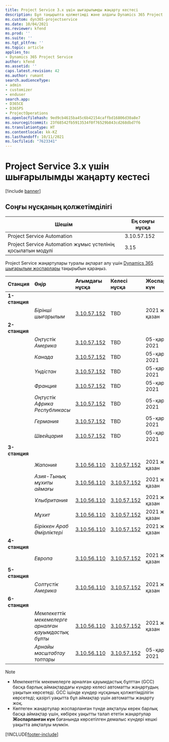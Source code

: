 ```yaml
---
title: Project Service 3.x үшін шығарылымды жаңарту кестесі
description: Бұл тақырыпта қолжетімді және алдағы Dynamics 365 Project Service Automation шығарылымдары туралы ақпарат берілген.
ms.custom: dyn365-projectservice
ms.date: 10/04/2021
ms.reviewer: kfend
ms.prod: ''
ms.suite: ''
ms.tgt_pltfrm: ''
ms.topic: article
applies_to:
- Dynamics 365 Project Service
author: kfend
ms.assetid: ''
caps.latest.revision: 42
ms.author: rumant
search.audienceType:
- admin
- customizer
- enduser
search.app:
- D365CE
- D365PS
- ProjectOperations
ms.openlocfilehash: 9ed9cb4615ba45c6b42154caffbd16806d30a8e7
ms.sourcegitcommit: 23f68542fb5913534f0f76529b843cd268dbd7f6
ms.translationtype: HT
ms.contentlocale: kk-KZ
ms.lasthandoff: 10/11/2021
ms.locfileid: "7623341"
---
```

# <a name="update-release-schedule-for-project-service-3x"></a>Project Service 3.x үшін шығарылымды жаңарту кестесі

[!include [banner](../includes/psa-now-project-operations.md)]

## <a name="latest-version-availability"></a>Соңғы нұсқаның қолжетімділігі

| Шешім  | Ең соңғы нұсқа |
|-------|----|
| Project Service Automation    | 3.10.57.152 |
| Project Service Automation жұмыс үстелінің қосылатын модулі                | 3.15          |

Project Service жаңартулары туралы ақпарат алу үшін [Dynamics 365 шығарылым жоспарлары](/dynamics365/release-plans/) тақырыбын қараңыз. 

| Станция  | Өңір | Ағымдағы нұсқа | Келесі нұсқа |  Жоспарланған күн
| :---   | :---   | :---   | :---   |:---   |         
|<strong>1-станция</strong> | |  |  | |
| | <i>Бірінші шығарылым</i> | [3.10.57.152](whats-new-ur-36.md) | TBD | 2021 жыл 29 қазан
|<strong>2-станция</strong> | |  |  | |
| | <i>Оңтүстік Америка</i> | [3.10.57.152](whats-new-ur-36.md) | TBD | 05-қараша, 2021
| | <i>Канада</i> | [3.10.57.152](whats-new-ur-36.md) | TBD | 05-қараша, 2021
| | <i>Үндістан</i> | [3.10.57.152](whats-new-ur-36.md) | TBD | 05-қараша, 2021
| | <i>Франция</i> | [3.10.57.152](whats-new-ur-36.md) | TBD | 05-қараша, 2021
| | <i>Оңтүстік Африка Республикасы</i> | [3.10.57.152](whats-new-ur-36.md) | TBD | 05-қараша, 2021
| | <i>Германия</i> | [3.10.57.152](whats-new-ur-36.md) | TBD | 05-қараша, 2021
| | <i>Швейцария</i> | [3.10.57.152](whats-new-ur-36.md) | TBD | 05-қараша, 2021
|<strong>3-станция</strong> | |  |  | |
| | <i>Жапония</i> | [3.10.56.110](whats-new-ur-35.md) | [3.10.57.152](whats-new-ur-36.md) | 2021 жыл 15 қазан
| | <i>Азия-Тынық мұхиты аймағы</i> | [3.10.56.110](whats-new-ur-35.md) | [3.10.57.152](whats-new-ur-36.md) | 2021 жыл 15 қазан
| | <i>Ұлыбритания</i> | [3.10.56.110](whats-new-ur-35.md) | [3.10.57.152](whats-new-ur-36.md) | 2021 жыл 15 қазан
| | <i>Мұхит</i> | [3.10.56.110](whats-new-ur-35.md) | [3.10.57.152](whats-new-ur-36.md) | 2021 жыл 15 қазан
| | <i>Біріккен Араб Әмірліктері</i> | [3.10.56.110](whats-new-ur-35.md) | [3.10.57.152](whats-new-ur-36.md) | 2021 жыл 15 қазан
|<strong>4-станция</strong> | |  |  | |
| | <i>Европа</i> | [3.10.56.110](whats-new-ur-35.md) | [3.10.57.152](whats-new-ur-36.md) | 2021 жыл 22 қазан
|<strong>5-станция</strong> | |  |  | |
| | <i>Солтүстік Америка</i> | [3.10.56.110](whats-new-ur-35.md) | [3.10.57.152](whats-new-ur-36.md) | 2021 жыл 29 қазан
|<strong>6-станция</strong> | |  |  | |
| | <i>Мемлекеттік мекемелерге арналған қауымдастық бұлты</i> | [3.10.56.110](whats-new-ur-35.md) | [3.10.57.152](whats-new-ur-36.md) | 2021 жыл 29 қазан
| | <i>Арнайы масштабтау топтары</i> | [3.10.56.110](whats-new-ur-35.md) | [3.10.57.152](whats-new-ur-36.md) | 05-қараша, 2021


>[!Note]
> - Мемлекеттік мекемелерге арналған қауымдастық бұлттан (GCC) басқа барлық аймақтардағы күндер келесі автоматты жаңартудың уақытын көрсетеді. GCC ішінде күндер нұсқаның қолжетімділігін көрсетеді; қазіргі уақытта бұл аймақтар үшін автоматты жаңарту жоқ.
> - Көптеген жаңартулар жоспарланған түнде аяқталуы керек барлық басқа аймақтар үшін, көбірек уақытты талап ететін жаңартулар **Жоспарланған күн** бағанында көрсетілген демалыс күндері кешкі уақытта аяқталуы мүмкін.


[!INCLUDE[footer-include](../includes/footer-banner.md)]
